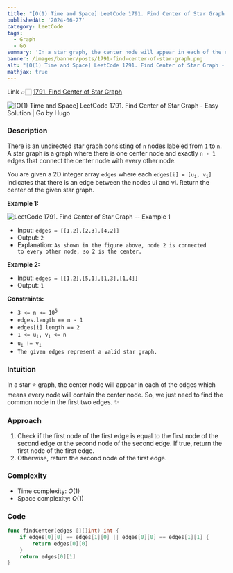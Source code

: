 ```yaml
---
title: "[O(1) Time and Space] LeetCode 1791. Find Center of Star Graph - Easy Solution | Go"
publishedAt: '2024-06-27'
category: LeetCode
tags:
  - Graph
  - Go
summary: 'In a star graph, the center node will appear in each of the edges which means every node will contain the center node. So, we just need to find the common node in the first two edges.'
banner: /images/banner/posts/1791-find-center-of-star-graph.png
alt: "[O(1) Time and Space] LeetCode 1791. Find Center of Star Graph - Easy Solution | Go"
mathjax: true
---
```


Link 👉🏻 [1791. Find Center of Star Graph](https://leetcode.com/problems/find-center-of-star-graph/)

![\[O(1) Time and Space\] LeetCode 1791. Find Center of Star Graph - Easy Solution | Go by Hugo](/images/posts/banner/1791-find-center-of-star-graph.png)

### Description

There is an undirected star graph consisting of `n` nodes labeled from `1` to `n`. A star graph is a graph where there is one center node and exactly `n - 1` edges that connect the center node with every other node.

You are given a 2D integer array `edges` where each <code>edges[i] = [u<sub>i</sub>, v<sub>i</sub>]</code> indicates that there is an edge between the nodes ui and vi. Return the center of the given star graph.

**Example 1:**

![LeetCode 1791. Find Center of Star Graph -- Example 1](https://assets.leetcode.com/uploads/2021/02/24/star_graph.png)

- Input: <code>edges = [[1,2],[2,3],[4,2]]</code>
- Output: <code>2</code>
- Explanation: <code>As shown in the figure above, node 2 is connected to every other node, so 2 is the center.</code>


**Example 2:**

- Input: <code>edges = [[1,2],[5,1],[1,3],[1,4]]</code>
- Output: <code>1</code>
 

**Constraints:**

- <code>3 <= n <= 10<sup>5</sup></code>
- <code>edges.length == n - 1</code>
- <code>edges[i].length == 2</code>
- <code>1 <= u<sub>i</sub>, v<sub>i</sub> <= n</code>
- <code>u<sub>i</sub> != v<sub>i</sub></code>
- <code>The given edges represent a valid star graph.</code>


### Intuition

In a star ⭐️ graph, the center node will appear in each of the edges which means every node will contain the center node. So, we just need to find the common node in the first two edges. ✨

### Approach

1. Check if the first node of the first edge is equal to the first node of the second edge or the second node of the second edge. If true, return the first node of the first edge.
2. Otherwise, return the second node of the first edge.

### Complexity

- Time complexity: $O(1)$
- Space complexity: $O(1)$

### Code

```go
func findCenter(edges [][]int) int {
	if edges[0][0] == edges[1][0] || edges[0][0] == edges[1][1] {
		return edges[0][0]
	}
	return edges[0][1]
}
```
